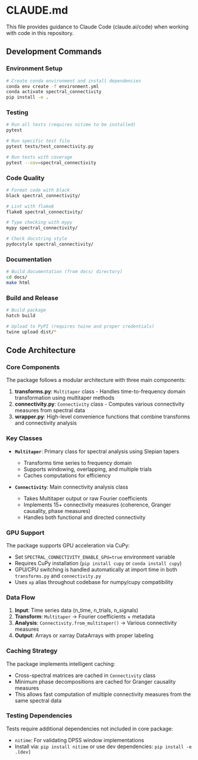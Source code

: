 # CLAUDE.md

This file provides guidance to Claude Code (claude.ai/code) when working with code in this repository.

## Development Commands

### Environment Setup
```bash
# Create conda environment and install dependencies
conda env create -f environment.yml
conda activate spectral_connectivity
pip install -e .
```

### Testing
```bash
# Run all tests (requires nitime to be installed)
pytest

# Run specific test file
pytest tests/test_connectivity.py

# Run tests with coverage
pytest --cov=spectral_connectivity
```

### Code Quality
```bash
# Format code with black
black spectral_connectivity/

# Lint with flake8
flake8 spectral_connectivity/

# Type checking with mypy
mypy spectral_connectivity/

# Check docstring style
pydocstyle spectral_connectivity/
```

### Documentation
```bash
# Build documentation (from docs/ directory)
cd docs/
make html
```

### Build and Release
```bash
# Build package
hatch build

# Upload to PyPI (requires twine and proper credentials)
twine upload dist/*
```

## Code Architecture

### Core Components

The package follows a modular architecture with three main components:

1. **transforms.py**: `Multitaper` class - Handles time-to-frequency domain transformation using multitaper methods
2. **connectivity.py**: `Connectivity` class - Computes various connectivity measures from spectral data
3. **wrapper.py**: High-level convenience functions that combine transforms and connectivity analysis

### Key Classes

- **`Multitaper`**: Primary class for spectral analysis using Slepian tapers
  - Transforms time series to frequency domain
  - Supports windowing, overlapping, and multiple trials
  - Caches computations for efficiency

- **`Connectivity`**: Main connectivity analysis class
  - Takes Multitaper output or raw Fourier coefficients
  - Implements 15+ connectivity measures (coherence, Granger causality, phase measures)
  - Handles both functional and directed connectivity

### GPU Support

The package supports GPU acceleration via CuPy:
- Set `SPECTRAL_CONNECTIVITY_ENABLE_GPU=true` environment variable
- Requires CuPy installation (`pip install cupy` or `conda install cupy`)
- GPU/CPU switching is handled automatically at import time in both `transforms.py` and `connectivity.py`
- Uses `xp` alias throughout codebase for numpy/cupy compatibility

### Data Flow

1. **Input**: Time series data (n_time, n_trials, n_signals)
2. **Transform**: `Multitaper` → Fourier coefficients + metadata
3. **Analysis**: `Connectivity.from_multitaper()` → Various connectivity measures
4. **Output**: Arrays or xarray DataArrays with proper labeling

### Caching Strategy

The package implements intelligent caching:
- Cross-spectral matrices are cached in `Connectivity` class
- Minimum phase decompositions are cached for Granger causality measures
- This allows fast computation of multiple connectivity measures from the same spectral data

### Testing Dependencies

Tests require additional dependencies not included in core package:
- `nitime`: For validating DPSS window implementations
- Install via: `pip install nitime` or use dev dependencies: `pip install -e .[dev]`